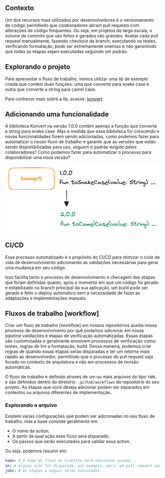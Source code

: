 ## Contexto

Um dos recursos mais utilizados por desenvolvedores é o versionamento de código permitindo que colaboradores abram pull requests com alterações de código frequentes. Ou seja, em projetos de larga escala, o volume de commits que são feitos e gerados são grandes. Avaliar cada pull request manualmente, fazendo checkout da branch, executando os testes, verificando formatação, pode ser extremamente oneroso e não garantindo que todas as etapas sejam executadas seguindo um padrão.

## Explorando o projeto

Para apresentar o fluxo de trabalho, iremos utilizar uma lib de exemplo criada que contém duas funções: uma que converte para snake case e outra que converte a string para camel case.

Para conhecer mais sobre a lib, acesse: [konvert](http://github.com/wechoo/konvert)

## Adicionando uma funcionalidade

A biblioteca Konvert na versão 1.0.0 contém apenas a função que converte a string para snake case. Mas a medida que essa biblioteca for crescendo e novas funcionalidades forem sendo adicionadas, como podemos fazer para automatizar o nosso fluxo de trabalho e garantir que as versões que estão sendo disponibilizadas para uso, seguem o padrão exigido pelos colaboradores? Como podemos fazer para automatizar o processo para disponibilizar uma nova versão?

![konvert](.github/images/konvert.png)

## CI/CD

Esse processo automatizado é o propósito do CI/CD para otimizar o ciclo de vida de desenvolvimento adicionando as validações necessárias para gerar uma mudança em seu código. 

Isso facilita tanto o processo de desenvolvimento e checagem das etapas que foram definidas quanto, após o momento em que um código foi gerado e estabilizado na branch principal da sua aplicação, um build pode ser gerado e feito o deploy automático sem a necessidade de fazer as adaptações e implementações manuais.

## Fluxos de trabalho [workflow]

Criar um fluxo de trabalho [workflow] em nossos repositórios auxilia nosso processo de desenvolvimento por quê podemos adicionar em nossa pipeline validações e etapas de verificação automatizadas. Essas etapas são customizadas e geralmente envolvem processos de verificação como: testes, regras de lint e formatação, build. Dessa maneira, podemos criar regras de quando essas etapas serão disparadas e ter um retorno mais rápido ao desenvolvedor, permitindo que o processo de pull request seja focado no contexto de arquitetura e não em processos de revisão automáticas.

O fluxo de trabalho é definido através de um ou mais arquivos do tipo `YAML` e são definidos dentro do diretório: `.github/workflows` do repositório do seu projeto. As etapas que você deseja adicionar podem ser separados em contextos ou arquivos diferentes de implementação.

### Explorando o arquivo

Existem várias configurações que podem ser adicionadas no seu fluxo de trabalho, mas a base consiste geralmente em: 

- O nome da action;
- A partir de qual ação esse fluxo será disparado;
- Os passos que serão executados para validar essa action.

Ou seja, podemos resumir em:

```yaml
name: # O nome do fluxo de trabalho será executado quando...
on: # Alguma ação for disparada, por exemplo, abrir um pull request para a master e...
jobs: # As etapas a seguir serão executadas.
```


